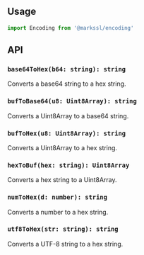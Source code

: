 ## Usage

```typescript
import Encoding from '@markssl/encoding'
```

## API

### `base64ToHex(b64: string): string`

Converts a base64 string to a hex string.

### `bufToBase64(u8: Uint8Array): string`

Converts a Uint8Array to a base64 string.

### `bufToHex(u8: Uint8Array): string`

Converts a Uint8Array to a hex string.

### `hexToBuf(hex: string): Uint8Array`

Converts a hex string to a Uint8Array.

### `numToHex(d: number): string`

Converts a number to a hex string.

### `utf8ToHex(str: string): string`

Converts a UTF-8 string to a hex string.



